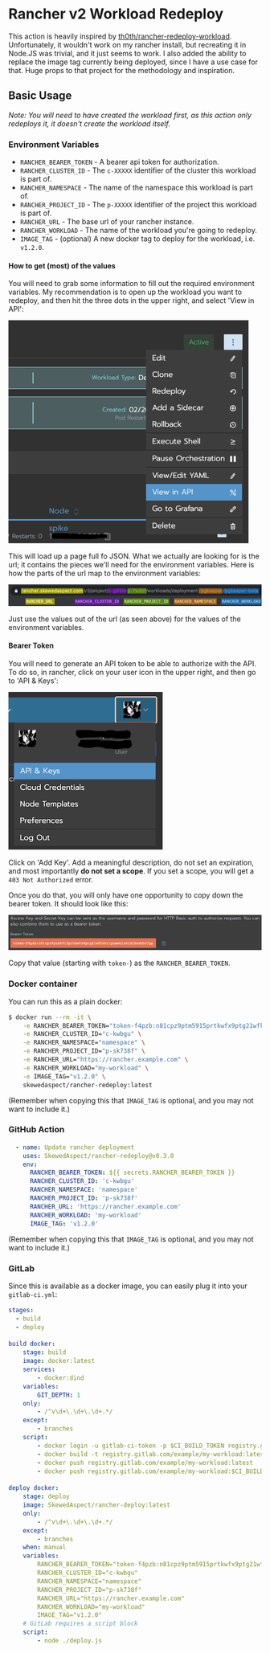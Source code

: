 # Rancher v2 Workload Redeploy

This action is heavily inspired by [th0th/rancher-redeploy-workload][]. Unfortunately, it wouldn't work on my 
rancher install, but recreating it in Node.JS was trivial, and it just seems to work. I also added the ability to 
replace the image tag currently being deployed, since I have a use case for that. Huge props to that project for the 
methodology and inspiration.

[th0th/rancher-redeploy-workload]: https://github.com/th0th/rancher-redeploy-workload

## Basic Usage

_Note: You will need to have created the workload first, as this action only redeploys it, it doesn't create the 
workload itself._

### Environment Variables

* `RANCHER_BEARER_TOKEN` - A bearer api token for authorization.
* `RANCHER_CLUSTER_ID` - The `c-XXXXX` identifier of the cluster this workload is part of.
* `RANCHER_NAMESPACE` - The name of the namespace this workload is part of.
* `RANCHER_PROJECT_ID` - The `p-XXXXX` identifier of the project this workload is part of.
* `RANCHER_URL` - The base url of your rancher instance.
* `RANCHER_WORKLOAD` - The name of the workload you're going to redeploy.
* `IMAGE_TAG` - (optional) A new docker tag to deploy for the workload, i.e. `v1.2.0`.

#### How to get (most) of the values

You will need to grab some information to fill out the required environment variables. My recommendation is to open 
up the workload you want to redeploy, and then hit the three dots in the upper right, and select 'View in API':

![](images/viewInAPI.png)

This will load up a page full fo JSON. What we actually are looking for is the url; it contains the pieces we'll 
need for the environment variables. Here is how the parts of the url map to the environment variables:

![](images/apiUrl.png)

Just use the values out of the url (as seen above) for the values of the environment variables.

#### Bearer Token

You will need to generate an API token to be able to authorize with the API. To do so, in rancher, click on your user 
icon in the upper right, and then go to 'API & Keys':

![](images/apiKeys.png)

Click on 'Add Key'. Add a meaningful description, do not set an expiration, and most importantly **do not set a 
scope**. If you set a scope, you will get a `403 Not Authorized` error.

Once you do that, you will only have one opportunity to copy down the bearer token. It should look like this:

![](images/bearerToken.png)

Copy that value (starting with `token-`) as the `RANCHER_BEARER_TOKEN`.

### Docker container

You can run this as a plain docker:

```bash
$ docker run --rm -it \
    -e RANCHER_BEARER_TOKEN="token-f4pzb:n81cpz9ptm5915prtkwfx9ptg21wfkk6r1pnmwh1s6rd16sxhb67pp" \
    -e RANCHER_CLUSTER_ID="c-kwbgu" \
    -e RANCHER_NAMESPACE="namespace" \
    -e RANCHER_PROJECT_ID="p-sk738f" \
    -e RANCHER_URL="https://rancher.example.com" \
    -e RANCHER_WORKLOAD="my-workload" \
    -e IMAGE_TAG="v1.2.0" \
    skewedaspect/rancher-redeploy:latest
```

(Remember when copying this that `IMAGE_TAG` is optional, and you may not want to include it.)

### GitHub Action

```yaml
  - name: Update rancher deployment
    uses: SkewedAspect/rancher-redeploy@v0.3.0
    env:
      RANCHER_BEARER_TOKEN: ${{ secrets.RANCHER_BEARER_TOKEN }}
      RANCHER_CLUSTER_ID: 'c-kwbgu'
      RANCHER_NAMESPACE: 'namespace'
      RANCHER_PROJECT_ID: 'p-sk738f'
      RANCHER_URL: 'https://rancher.example.com'
      RANCHER_WORKLOAD: 'my-workload'
      IMAGE_TAG: 'v1.2.0'
```

(Remember when copying this that `IMAGE_TAG` is optional, and you may not want to include it.)

### GitLab

Since this is available as a docker image, you can easily plug it into your `gitlab-ci.yml`:

```yml
stages:
  - build
  - deploy
    
build docker:
    stage: build
    image: docker:latest
    services:
        - docker:dind
    variables:
        GIT_DEPTH: 1
    only:
        - /^v\d+\.\d+\.\d+.*/
    except:
        - branches
    script:
        - docker login -u gitlab-ci-token -p $CI_BUILD_TOKEN registry.gitlab.com
        - docker build -t registry.gitlab.com/example/my-workload:latest -t registry.gitlab.com/example/my-workload:$CI_BUILD_REF_NAME .
        - docker push registry.gitlab.com/example/my-workload:latest
        - docker push registry.gitlab.com/example/my-workload:$CI_BUILD_REF_NAME
    
deploy docker:
    stage: deploy
    image: SkewedAspect/rancher-deploy:latest
    only:
        - /^v\d+\.\d+\.\d+.*/
    except:
        - branches
    when: manual
    variables:
        RANCHER_BEARER_TOKEN="token-f4pzb:n81cpz9ptm5915prtkwfx9ptg21wfkk6r1pnmwh1s6rd16sxhb67pp"
        RANCHER_CLUSTER_ID="c-kwbgu"
        RANCHER_NAMESPACE="namespace"
        RANCHER_PROJECT_ID="p-sk738f"
        RANCHER_URL="https://rancher.example.com"
        RANCHER_WORKLOAD="my-workload"
        IMAGE_TAG="v1.2.0"
    # GitLab requires a script block
    script:
        - node ./deploy.js
```
